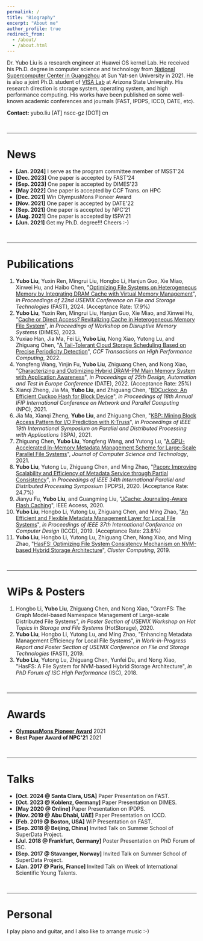 ```yaml
---
permalink: /
title: "Biography"
excerpt: "About me"
author_profile: true
redirect_from: 
  - /about/
  - /about.html
---
```


Dr. Yubo Liu is a research engineer at Huawei OS kernel Lab. He received his Ph.D. degree in computer science and technology from [National Supercomputer Center in Guangzhou](http://www.nscc-gz.cn/) at Sun Yat-sen University in 2021. He is also a joint Ph.D. student of [VISA Lab](http://visa.lab.asu.edu/web/about/) at Arizona State University. His research direction is storage system, operating system, and high performance computing. His works have been published on some well-known academic conferences and journals (FAST, IPDPS, ICCD, DATE, etc).



**Contact:** yubo.liu [AT] nscc-gz [DOT] cn

&emsp;

-------


News
======
* **[Jan. 2024]** I serve as the program committee member of MSST'24
* **[Dec. 2023]** One paper is accepted by FAST'24
* **[Sep. 2023]** One paper is accepted by DIMES'23
* **[May 2022]** One paper is accepted by CCF Trans. on HPC
* **[Dec. 2021]** Win OlympusMons Pioneer Award
* **[Nov. 2021]** One paper is accepted by DATE'22
* **[Sep. 2021]** One paper is accepted by NPC'21
* **[Aug. 2021]** One paper is accepted by ISPA'21
* **[Jun. 2021]** Get my Ph.D. degree!!! Cheers :-)

&emsp;

-------


Pubilications
======
1. **Yubo Liu**, Yuxin Ren, Mingrui Liu, Hongbo Li, Hanjun Guo, Xie Miao, Xinwei Hu, and Haibo Chen, "[Optimizing File Systems on Heterogeneous Memory by Integrating DRAM Cache with Virtual Memory Management](http://pplau.github.io/files/fast24.pdf)", *in Proceedings of 22nd USENIX Conference on File and Storage Technologies* (FAST), 2024. (Acceptance Rate: 17.9%)
1. **Yubo Liu**, Yuxin Ren, Mingrui Liu, Hanjun Guo, Xie Miao, and Xinwei Hu, "[Cache or Direct Access? Revitalizing Cache in Heterogeneous Memory File System](http://pplau.github.io/files/dimes23.pdf)", *in Proceedings of Workshop on Disruptive Memory Systems* (DIMES), 2023.
1. Yuxiao Han, Jia Ma, Fei Li, **Yubo Liu**, Nong Xiao, Yutong Lu, and Zhiguang Chen, "[A Tail-Tolerant Cloud Storage Scheduling Based on Precise Periodicity Detection](https://link.springer.com/article/10.1007/s42514-022-00099-8)", *CCF Transactions on High Performance Computing*, 2022.
1. Yongfeng Wang, Yinjin Fu, **Yubo Liu**, Zhiguang Chen, and Nong Xiao, "[Characterizing and Optimizing Hybrid DRAM-PM Main Memory System with Application Awareness](http://pplau.github.io/files/date21.pdf)", *in Proceedings of 25th Design, Automation and Test in Europe Conference* (DATE), 2022. (Acceptance Rate: 25%)
1. Xianqi Zheng, Jia Ma, **Yubo Liu**, and Zhiguang Chen, "[BDCuckoo: An Efficient Cuckoo Hash for Block Device](http://pplau.github.io/files/npc21.pdf)", *in Proceedings of 18th Annual IFIP International Conference on Network and Parallel Computing* (NPC), 2021.
1. Jia Ma, Xianqi Zheng, **Yubo Liu**, and Zhiguang Chen, "[KBP: Mining Block Access Pattern for I/O Prediction with K-Truss](http://pplau.github.io/files/ispa21.pdf)", *in Proceedings of IEEE 19th International Symposium on Parallel and Distributed Processing with Applications* (ISPA), 2021.
1. Zhiguang Chen, **Yubo Liu**, Yongfeng Wang, and Yutong Lu, "[A GPU-Accelerated In-Memory Metadata Management Scheme for Large-Scale Parallel File Systems](https://link.springer.com/article/10.1007/s11390-020-0783-9)", *Journal of Computer Science and Technology*, 2021.
1. **Yubo Liu**, Yutong Lu, Zhiguang Chen, and Ming Zhao, "[Pacon: Improving Scalability and Efficiency of Metadata Service through Partial Consistency](http://pplau.github.io/files/ipdps20.pdf)", *in Proceedings of IEEE 34th International Parallel and Distributed Processing Symposium* (IPDPS), 2020. (Acceptance Rate: 24.7%)
1. Jianyu Fu, **Yubo Liu**, and Guangming Liu, "[JCache: Journaling-Aware Flash Caching](https://ieeexplore.ieee.org/abstract/document/9051733)", IEEE Access, 2020.
1. **Yubo Liu**, Hongbo Li, Yutong Lu, Zhiguang Chen, and Ming Zhao, "[An Efficient and Flexible Metadata Management Layer for Local File Systems](http://pplau.github.io/files/iccd19.pdf)", *in Proceedings of IEEE 37th International Conference on Computer Design* (ICCD), 2019. (Acceptance Rate: 23.8%)
1. **Yubo Liu**, Hongbo Li, Yutong Lu, Zhiguang Chen, Nong Xiao, and Ming Zhao, "[HasFS: Optimizing File System Consistency Mechanism on NVM-based Hybrid Storage Architecture](https://link.springer.com/article/10.1007/s10586-019-03023-y)", *Cluster Computing*, 2019.

&emsp;

-------


WiPs & Posters
======
1. Hongbo Li, **Yubo Liu**, Zhiguang Chen, and Nong Xiao, "GramFS: The Graph Model-based Namespace Management of Large-scale Distributed File Systems", *in Poster Section of USENIX Workshop on Hot Topics in Storage and File Systems* (HotStorage), 2020.
1. **Yubo Liu**, Hongbo Li, Yutong Lu, and Ming Zhao, "Enhancing Metadata Management Efficiency for Local File Systems", *in Work-in-Progress Report and Poster Section of USENIX Conference on File and Storage Technologies* (FAST), 2019.
1. **Yubo Liu**, Yutong Lu, Zhiguang Chen, Yunfei Du, and Nong Xiao, "HasFS: A File System for NVM-based Hybrid Storage Architecture", *in PhD Forum of ISC High Performance* (ISC), 2018.

&emsp;

-------

Awards
======
* **[OlympusMons Pioneer Award](https://e.huawei.com/cn/topic/storage/olympus-mons-awards-2021)** 2021
* **Best Paper Award of NPC'21** 2021

&emsp;

-------


Talks
======
* **[Oct. 2024 @ Santa Clara, USA]** Paper Presentation on FAST.
* **[Oct. 2023 @ Koblenz, Germany]** Paper Presentation on DIMES.
* **[May 2020 @ Online]** Paper Presentation on IPDPS.
* **[Nov. 2019 @ Abu Dhabi, UAE]** Paper Presentation on ICCD.
* **[Feb. 2019 @ Boston, USA]** WiP Presentation on FAST.
* **[Sep. 2018 @ Beijing, China]** Invited Talk on Summer School of SuperData Project.
* **[Jul. 2018 @ Frankfurt, Germany]** Poster Presentation on PhD Forum of ISC.
* **[Sep. 2017 @ Stavanger, Norway]** Invited Talk on Summer School of SuperData Project.
* **[Jan. 2017 @ Paris, France]** Invited Talk on Week of International Scientific Young Talents.

&emsp;

-------


Personal
======
I play piano and guitar, and I also like to arrange music :-)

